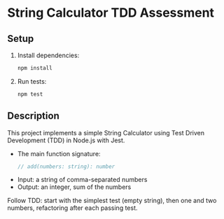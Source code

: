 # String Calculator TDD Assessment

## Setup

1. Install dependencies:
   ```sh
   npm install
   ```
2. Run tests:
   ```sh
   npm test
   ```

## Description

This project implements a simple String Calculator using Test Driven Development (TDD) in Node.js with Jest.

- The main function signature:
  ```js
  // add(numbers: string): number
  ```
- Input: a string of comma-separated numbers
- Output: an integer, sum of the numbers

Follow TDD: start with the simplest test (empty string), then one and two numbers, refactoring after each passing test.
